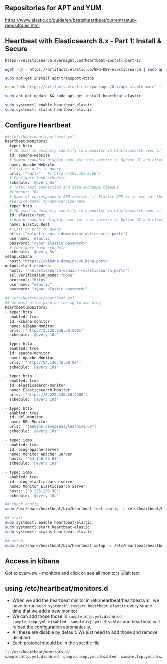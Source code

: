 ## Repositories for APT and YUM
https://www.elastic.co/guide/en/beats/heartbeat/current/setup-repositories.html

## Heartbeat with Elasticsearch 8.x - Part 1: Install & Secure
```sh
https://elasticsearch.evermight.com/heartbeat-install-part-1/

wget -qO - https://artifacts.elastic.co/GPG-KEY-elasticsearch | sudo apt-key add -

sudo apt-get install apt-transport-https

echo "deb https://artifacts.elastic.co/packages/8.x/apt stable main" | sudo tee -a /etc/apt/sources.list.d/elastic-8.x.list

sudo apt-get update && sudo apt-get install heartbeat-elastic

sudo systemctl enable heartbeat-elastic
sudo systemctl status heartbeat-elastic
```

## Configure Heartbeat
```sh
## /etc/heartbeat/heartbeat.yml
heartbeat.monitors:
- type: http
  # ID used to uniquely identify this monitor in elasticsearch even if the config changes
  id: apache-website
  # Human readable display name for this service in Uptime UI and elsewhere
  name: Apache Website
  # List or urls to query
  urls: ["<url>"]  #["http://192.168.0.60"]
  # Configure task schedule
  schedule: '@every 5s'
  # Total test connection and data exchange timeout
  #timeout: 16s
  # Name of corresponding APM service, if Elastic APM is in use for the monitored service.
  #service.name: my-apm-service-name
- type: http
  # ID used to uniquely identify this monitor in elasticsearch even if the config changes
  id: elastic-rest
  # Human readable display name for this service in Uptime UI and elsewhere
  name: Elastic Rest
  # List or urls to query
  urls: ["<elasticsearch-domain>:<elasticsearch-port>"]
  username: 'elastic'
  password: "<your elastic password>"
  # Configure task schedule
  schedule: '@every 5s'
setup.kibana:
  host: "https://<kibana-domain>:<kibana-port>"
output.elasticsearch:
  hosts: ["<elasticsearch-domain>:<elasticsearch-port>"]
  ssl.verification_mode: "none"
  protocol: "https"
  username: "elastic"
  password: "<your elastic password>"

## /etc/heartbeat/heartbeat.yml
## we must allow ping on the sg to use ping
heartbeat.monitors:
- type: http
  enabled: true
  id: kibana-monitor
  name: Kibana Monitor
  urls: ["http://3.225.236.30:5601"]
  schedule: '@every 10s'

- type: http
  enabled: true
  id: apache-monitor
  name: Apache Monitor
  urls: ["http://54.146.45.68:80"]
  schedule: '@every 10s'

- type: http
  enabled: true
  id: elasticsearch-monitor
  name: Elasticsearch Monitor
  urls: ["https://3.225.236.30:9200"]
  schedule: '@every 10s'

- type: http
  enabled: true
  id: del-monitor
  name: DEL Monitor
  urls: ["jenkins.devopseasylearning.uk"]
  schedule: '@every 10s'

- type: icmp
  enabled: true
  id: ping-apache-server
  name: Monitor Apacher Server
  hosts: ["54.146.45.68"]
  schedule: '@every 10s'

- type: icmp
  enabled: true
  id: ping-elasticsearch-server
  name: Monitor Elasticsearch Server
  hosts: ["3.225.236.30"]
  schedule: '@every 10s'

## check config
sudo /usr/share/heartbeat/bin/heartbeat test config -c /etc/heartbeat/heartbeat.yml --path.data /var/lib/heartbeat --path.home /usr/share/heartbeat

## start
sudo systemctl enable heartbeat-elastic
sudo systemctl start heartbeat-elastic
sudo systemctl status heartbeat-elastic

## setup
sudo /usr/share/heartbeat/bin/heartbeat setup -c /etc/heartbeat/heartbeat.yml --path.data /var/lib/heartbeat --path.home /usr/share/heartbeat
```

## Access in kibana
Got to overview - monitors and click on see all monitors
![alt text](image.png)

## using /etc/heartbeat/monitors.d
- When we add the heartbeat minitor in /etc/heartbeat/heartbeat.yml, we have to run `sudo systemctl restart heartbeat-elastic` every single time that we add a new monitor
- We can add those those in `sample.http.yml.disabled  sample.icmp.yml.disabled  sample.tcp.yml.disabled` and heartbeat will reload the configuration automatically.
- All these are disable by default. We just need to add those and remove disabled.
- Each protocal should be in the specific file
```sh
ls /etc/heartbeat/monitors.d/
sample.http.yml.disabled  sample.icmp.yml.disabled  sample.tcp.yml.disabled
